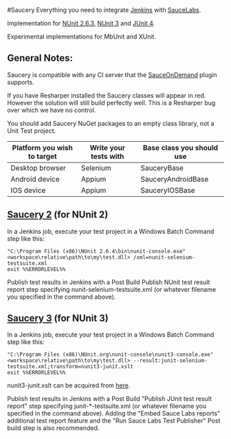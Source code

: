 #Saucery
Everything you need to integrate [Jenkins](https://jenkins-ci.org) with [SauceLabs](https://saucelabs.com).

Implementation for [NUnit 2.6.3](http://nunit.org), [NUnit 3](http://nunit.org) and [JUnit 4](http://junit.org).  

Experimental implementations for MbUnit and XUnit.

## General Notes:
Saucery is compatible with any CI server that the [SauceOnDemand](https://github.com/jenkinsci/sauce-ondemand-plugin) plugin supports.

If you have Resharper installed the Saucery classes will appear in red.  However the solution will still build perfectly well.  This is a Resharper bug over which we have no control.

You should add Saucery NuGet packages to an empty class library, not a Unit Test project.

| Platform you wish to target | Write your tests with | Base class you should use |
| --------------------------- | --------------------- | ------------------------- | 
| Desktop browser             | Selenium              | SauceryBase               |
| Android device              | Appium                | SauceryAndroidBase        |
| IOS device                  | Appium                | SauceryIOSBase            |

## [Saucery 2](http://www.nuget.org/packages/saucery2) (for NUnit 2)

In a Jenkins job, execute your test project in a Windows Batch Command step like this:

    "C:\Program Files (x86)\NUnit 2.6.4\bin\nunit-console.exe" <workspace\relative\path\to\my\test.dll> /xml=nunit-selenium-testsuite.xml
    exit %%ERRORLEVEL%%

Publish test results in Jenkins with a Post Build Publish NUnit test result report step specifying nunit-selenium-testsuite.xml (or whatever filename you specified in the command above).

## [Saucery 3](http://www.nuget.org/packages/saucery3) (for NUnit 3)

In a Jenkins job, execute your test project in a Windows Batch Command step like this:

    "C:\Program Files (x86)\NUnit.org\nunit-console\nunit3-console.exe" <workspace\relative\path\to\my\test.dll> --result:junit-selenium-testsuite.xml;transform=nunit3-junit.xslt
    exit %%ERRORLEVEL%%


nunit3-junit.xslt can be acquired from <a href="https://github.com/nunit/nunit-transforms/tree/master/nunit3-junit" target="_blank">here</a>.
	
Publish test results in Jenkins with a Post Build "Publish JUnit test result report" step specifying junit-*-testsuite.xml (or whatever filename you specified in the command above).  Adding the "Embed Sauce Labs reports" additional test report feature and the "Run Sauce Labs Test Publisher" Post build step is also recommended.